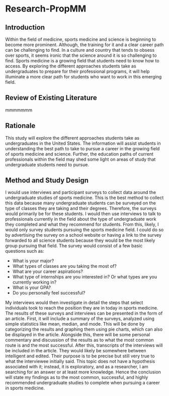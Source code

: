 # Research-PropMM
<body>
 <h2>Introduction</h2>
 <p>Within the field of medicine, sports medicine and science is beginning to become more prominent. Although, the training for it and a clear career path can be challenging to find. In a culture and country that tends to obsess over sports, it seems ironic that the science around it is so challenging to find. Sports medicine is a growing field that students need to know how to access. By exploring the different approaches students take as undergraduates to prepare for their professional programs, it will help illuminate a more clear path for students who want to work in this emerging field.</p>
</body>
<body>
 <h2>Review of Existing Literature</h2>
 <p>mmmmmmm</p>
</body>
<body>
 <h2>Rationale</h2>
 <p>This study will explore the different approaches students take as undergraduates in the United States. The information will assist students in understanding the best path to take to pursue a career in the growing field of sports medicine and science. Further, the education paths of current professionals within the field may shed some light on areas of study that undergraduate students need to pursue.</p>
</body>  
<body>
 <h2>Method and Study Design</h2>
 <p>I would use interviews and participant surveys to collect data around the undergraduate studies of sports medicine. This is the best method to collect this data because many undergraduate students can be surveyed on the type of classes they are taking and their degrees. Therefore, the surveys would primarily be for these students. I would then use interviews to talk to professionals currently in the field about the type of undergraduate work they completed and what they recommend for students. From this, likely, I would only survey students pursuing the sports medicine field. I could do so by advertising the survey on a school website or having a link to the survey forwarded to all science students because they would be the most likely group pursuing that field. The survey would consist of a few basic questions such as:</p> 
  <ul>
    <li>What is your major?</li>
    <li>What types of classes are you taking the most of?</li>
    <li>What are your career aspirations?</li>
    <li>What type of internships are you interested in? Or what types are you currently working in?</li>
    <li>What is your GPA?</li>
    <li>Do you personally feel successful?</li>
  </ul>
 <p>My interviews would then investigate in detail the steps that select individuals took to reach the position they are in today in sports medicine. The results of these surveys and interviews can be presented in the form of an article. First, it will include a summary of the surveys, analyzed using simple statistics like mean, median, and mode. This will be done by categorizing the results and graphing them using pie charts, which can also be displayed in the article. Alongside this, there will be some personal commentary and discussion of the results as to what the most common route is and the most successful. After this, transcripts of the interviews will be included in the article. They would likely be somewhere between intelligent and edited. Their purpose is to be precise but still very true to what the interviewee initially said. This topic does not have a hypothesis associated with it; instead, it is exploratory, and as a researcher, I am searching for an answer or at least more knowledge. Hence the conclusion will state my findings as to the most common, successful, and highly recommended undergraduate studies to complete when pursuing a career in sports medicine.</p>
</body>
